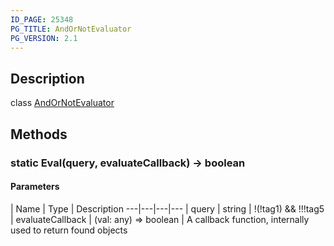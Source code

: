 ```yaml
---
ID_PAGE: 25348
PG_TITLE: AndOrNotEvaluator
PG_VERSION: 2.1
---
```

## Description

class [AndOrNotEvaluator](/classes/2.3/AndOrNotEvaluator)



## Methods

### static  Eval(query, evaluateCallback) &rarr; boolean



#### Parameters
 | Name | Type | Description
---|---|---|---
 | query | string |   !(!tag1) &amp;&amp; !!!tag5
 | evaluateCallback | (val: any) =&gt; boolean |   A callback function, internally used to return found objects
